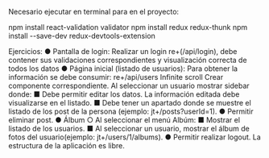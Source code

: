 Necesario ejecutar en terminal para en el proyecto:



npm install react-validation validator
npm install redux redux-thunk
npm install --save-dev redux-devtools-extension

Ejercicios:
● Pantalla de login: Realizar un login re+(/api/login), debe contener sus validaciones correspondientes y visualización correcta de todos los datos
● Página inicial (listado de usuarios):
Para obtener la información se debe consumir: re+/api/users
Infinite scroll
Crear componente correspondiente.
Al seleccionar un usuario mostrar sidebar donde:
■ Debe permitir editar los datos. La información editada debe visualizarse en el listado.
■ Debe tener un apartado donde se muestre el listado de los post de la persona (ejemplo: jt+/posts?userId=1).
● Permitir eliminar post.
● Álbum ○ Al seleccionar el menú Albúm:
■ Mostrar el listado de los usuarios.
■ Al seleccionar un usuario, mostrar el álbum de fotos del usuario(ejemplo: jt+/users/1/albums).
● Permitir realizar logout.
La estructura de la aplicación es libre.